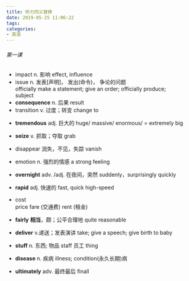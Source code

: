 ```yaml
---
title: 听力同义替换
date: 2019-05-25 11:06:22
tags:
categories:
- 英语
---
```




###### 第一课

+ impact    n. 影响 
  effect,    influence
+ issue   n. 发表[声明]， 发出(命令)， 争论的问题               
  officially make a statement;   give an order;     officially produce;    
  subject 
+ **consequence**     n. 后果
  result
+ transition    v.  过度；转变
  change to

<!--more-->

+ **tremendous**    adj.  巨大的
  huge/ massive/ enormous/ = extremely big
+ **seize**     v. 抓取；夺取
  grab
+ disappear    消失，不见，失踪
  vanish
+ emotion    n. 强烈的情感
  a strong feeling



+ **overnight**    adv. /adj.   在夜间，突然
  suddenly，surprisingly quickly
+ **rapid**    adj. 快速的
  fast, quick high-speed
+ cost   
  price    fare (交通费)             rent (租金)
+ **fairly**    **相当**，颇；公平合理地
  quite                          reasonable



+ **deliver**    v.递送；发表演讲
  take;       give  a speech;     give birth to   baby
+ **stuff**     n. 东西; 物品       staff  员工
  thing
+ **disease**     n. 疾病
  illness;      condition(永久长期)病
+ **ultimately**    adv.  最终最后
  finall